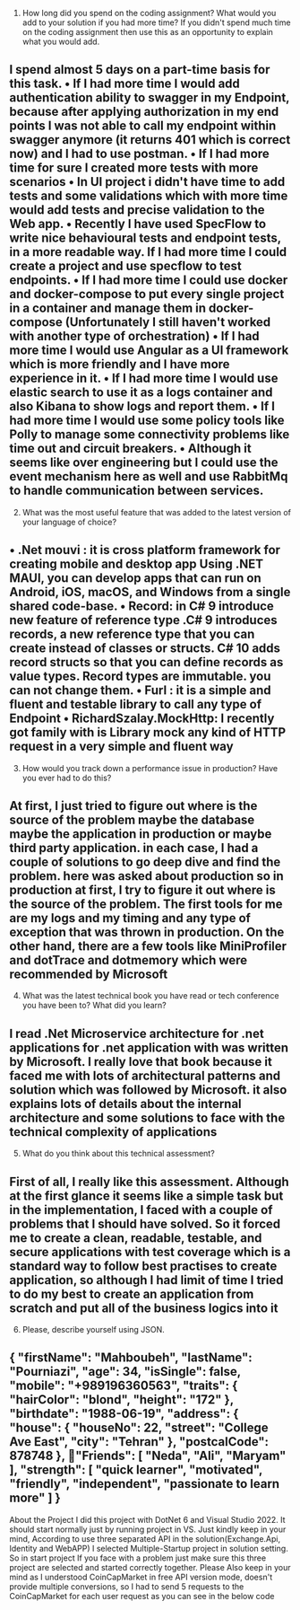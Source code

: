 1. How long did you spend on the coding assignment? What would you add to your solution if you had more time? If you didn't spend much time on the coding assignment then use this as an opportunity to explain what you would add.

I spend almost 5 days on a part-time basis for this task.
•	If I had more time I would add authentication ability to swagger in my Endpoint, because after applying authorization in my end points I was not able to call my endpoint within swagger anymore (it returns 401 which is correct now) and I had to use postman.
•	If I had more time for sure I created more tests with more scenarios
•	In UI project i didn't have time to add tests and some validations which with more time would add tests and precise validation to the Web app.
•	Recently I have used SpecFlow to write nice behavioural tests and endpoint tests, in a more readable way. If I had more time I could create a project and use specflow to test endpoints.
•	If I had more time I could use docker and docker-compose to put every single project in a container and manage them in docker-compose (Unfortunately I still haven't worked with another type of orchestration)
•	If I had more time I would use Angular as a UI framework which is more friendly and I have more experience in it.
•	If I had more time I would use elastic search to use it as a logs container and also Kibana to show logs and report them.
•	If I had more time I would use some policy tools like Polly to manage some connectivity problems like time out and circuit breakers.
•	Although it seems like over engineering but I could use the event mechanism here as well and use RabbitMq to handle communication between services.
-----------------------------
2. What was the most useful feature that was added to the latest version of your language of choice?

•	.Net mouvi : it is  cross platform framework for creating mobile and desktop app Using .NET MAUI, you can develop apps that can run on Android, iOS, macOS, and Windows from a single shared code-base.
•	Record: in C# 9 introduce new feature of reference type .C# 9 introduces records, a new reference type that you can create instead of classes or structs. C# 10 adds record structs so that you can define records as value types. Record types are immutable. you can not change them. 
•	Furl : it is a simple and fluent and testable library to call any type of Endpoint
•	RichardSzalay.MockHttp: I recently got family with is Library mock any kind of HTTP request in a very simple and fluent way
-----------------------------
3. How would you track down a performance issue in production? Have you ever had to do this?

At first, I just tried to figure out where is the source of the problem maybe the database maybe the application in production or maybe third party application.
in each case, I had a couple of solutions to go deep dive and find the problem. here was asked about production so in production at first, I try to figure it out where is the source of the problem. The first tools for me are my logs and my timing and any type of exception that was thrown in production.
On the other hand, there are a few tools like MiniProfiler and dotTrace and dotmemory which were recommended by Microsoft 
-----------------------------
4. What was the latest technical book you have read or tech conference you have been to? What did you learn?

I read  .Net Microservice architecture for .net applications for .net application with was written by Microsoft.
I really love that book because it faced me with lots of architectural patterns and solution which was followed by Microsoft. it also explains lots of details about the internal architecture and some solutions to face with the technical complexity of applications 
-----------------------------
5. What do you think about this technical assessment?

 First of all, I really like this assessment. Although at the first glance it seems like a simple task but in the implementation, I faced with a couple of problems that I should have solved. So it forced me to create a clean, readable, testable, and secure applications with test coverage which is a standard way to follow best practises to create application, so although I had limit of time I tried to do my best to create an application from scratch and put all of the business logics into it
-----------------------------
6. Please, describe yourself using JSON.

{
  "firstName": "Mahboubeh",
  "lastName": "Pourniazi",
  "age": 34,
  "isSingle": false,
  "mobile": "+989196360563",
  "traits": {
    "hairColor": "blond",
    "height": "172"
  },
  "birthdate": "1988-06-19",
  "address": {
    "house": {
      "houseNo": 22,
      "street": "College Ave East",
      "city": "Tehran"
    },
    "postcalCode": 878748
  },
  "ّFriends": [
    "Neda",
    "Ali",
    "Maryam"
  ],
  "strength": [
    "quick learner",
    "motivated",
    "friendly",
    "independent",
    "passionate to learn more"
  ]
}
-----------------------------
About the Project
I did this project with DotNet 6 and Visual Studio 2022. 
It should start normally just by running project in VS. Just kindly keep in your mind, According to use three separated API in the solution(Exchange.Api, Identity and WebAPP) I selected Multiple-Startup project in solution setting. So in start project If you face with a problem just make sure this three project are selected and started correctly together.
Please Also keep in your mind as I understood CoinCapMarket in free API version mode, doesn't provide multiple conversions, so I had to send 5 requests to the CoinCapMarket for each user request as you can see in the below code





